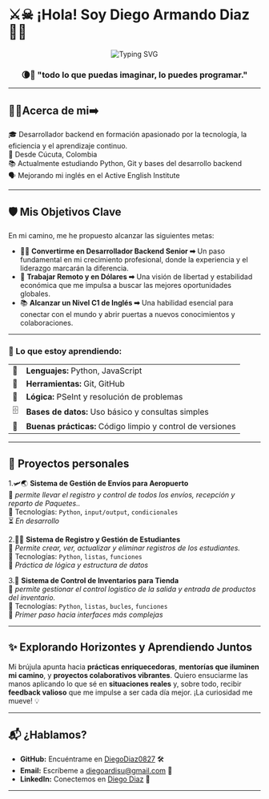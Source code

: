 # ⚔️☠︎  ¡Hola! Soy Diego Armando Diaz 🐦‍🔥
<p align="center">
  <img src="https://readme-typing-svg.herokuapp.com?font=Anton&size=24&duration=3000&pause=1500&color=8000FF&center=true&vCenter=true&width=600&lines=Backend+Developer+in+progress+🔥;Apasionado+por+la+tecnología+💻;Construyendo+mi+futuro+con+código+🚀" alt="Typing SVG">
</p>


<h3 align="center">🌘🌟 "todo lo que puedas imaginar, lo puedes programar."</h3>

---

##  🧑‍🤘Acerca de mi➡️

🎓 Desarrollador backend en formación apasionado por la tecnología, la eficiencia y el aprendizaje continuo.  
📍 Desde Cúcuta, Colombia  
📚 Actualmente estudiando Python, Git y bases del desarrollo backend  
🗣️ Mejorando mi inglés en el Active English Institute  

---

## 🛡️ Mis Objetivos Clave

En mi camino, me he propuesto alcanzar las siguientes metas:

* 👨‍💻 **Convertirme en Desarrollador Backend Senior ➡︎** Un paso fundamental en mi crecimiento profesional, donde la experiencia y el liderazgo marcarán la diferencia.
* 💸 **Trabajar Remoto y en Dólares ➡︎** Una visión de libertad y estabilidad económica que me impulsa a buscar las mejores oportunidades globales.
* 📚 **Alcanzar un Nivel C1 de Inglés ➡︎** Una habilidad esencial para conectar con el mundo y abrir puertas a nuevos conocimientos y colaboraciones.

---

<h3>👑 Lo que estoy aprendiendo:</h3>

<table>
  <tr>
    <td>🐍</td>
    <td><strong>Lenguajes:</strong> Python, JavaScript</td>
  </tr>
  <tr>
    <td>🔧</td>
    <td><strong>Herramientas:</strong> Git, GitHub</td>
  </tr>
  <tr>
    <td>🧠</td>
    <td><strong>Lógica:</strong> PSeInt y resolución de problemas</td>
  </tr>
  <tr>
    <td>🗄️</td>
    <td><strong>Bases de datos:</strong> Uso básico y consultas simples</td>
  </tr>
  <tr>
    <td>📏</td>
    <td><strong>Buenas prácticas:</strong> Código limpio y control de versiones</td>
  </tr>
</table>

---

## 📁 Proyectos personales

1.🛩️🌏 **Sistema de Gestión de Envíos para Aeropuerto**  
👾 *permite llevar el registro y control de todos los envíos, recepción y reparto de Paquetes..*  
📌 Tecnologías: `Python`, `input/output`, `condicionales`  
⏳ *En desarrollo*  



2.👨‍🏫 **Sistema de Registro y Gestión de Estudiantes**  
💬 *Permite crear, ver, actualizar y eliminar registros de los estudiantes.*  
📌 Tecnologías: `Python`, `listas`, `funciones`  
🧪 *Práctica de lógica y estructura de datos*  



3.💎 **Sistema de Control de Inventarios para Tienda**  
💬 *permite gestionar el control logistico de la salida y entrada de productos del inventario.*  
📌 Tecnologías: `Python`, `listas`, `bucles`, `funciones`  
🎯 *Primer paso hacia interfaces más complejas*

---

## ✨ Explorando Horizontes y Aprendiendo Juntos

Mi brújula apunta hacia **prácticas enriquecedoras**, **mentorías que iluminen mi camino**, y **proyectos colaborativos vibrantes**.  Quiero ensuciarme las manos aplicando lo que sé en **situaciones reales** y, sobre todo, recibir **feedback valioso** que me impulse a ser cada día mejor. ¡La curiosidad me mueve! 💡

---

## 📬 ¿Hablamos?

* **GitHub:** Encuéntrame en [DiegoDiaz0827](https://github.com/DiegoDiaz0827) 🛠️
* **Email:** Escríbeme a diegoardisu@gmail.com 📧
* **LinkedIn:** Conectemos en [Diego Diaz](https://www.linkedin.com/in/scrapd-undefined-859877361/) 👋

---

